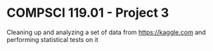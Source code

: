 # COMPSCI 119.01 - Project 3
Cleaning up and analyzing a set of data from https://kaggle.com and performing statistical tests on it
